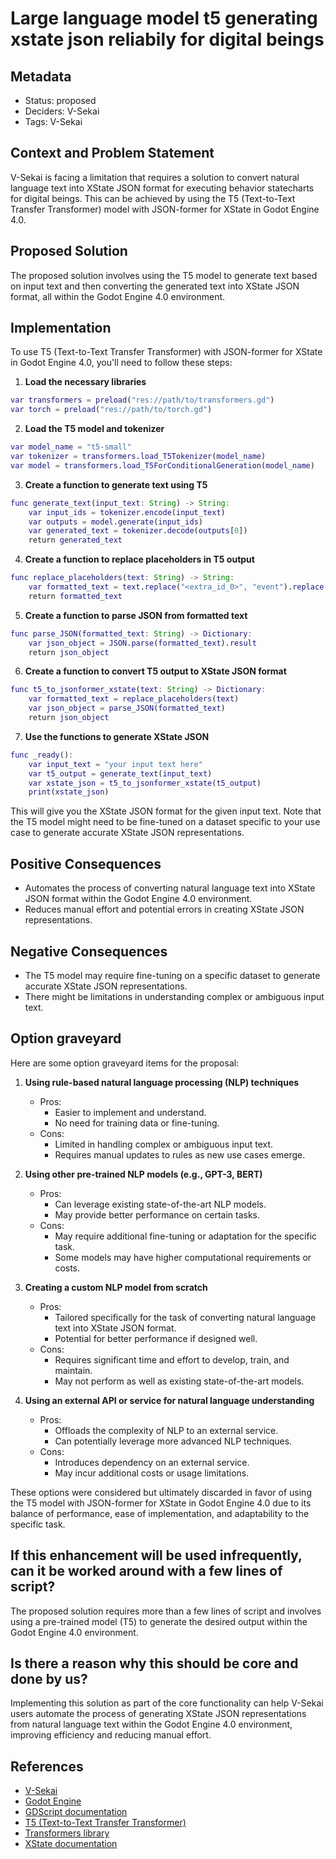 # Large language model t5 generating xstate json reliabily for digital beings

## Metadata

- Status: proposed
- Deciders: V-Sekai
- Tags: V-Sekai

## Context and Problem Statement

V-Sekai is facing a limitation that requires a solution to convert natural language text into XState JSON format for executing behavior statecharts for digital beings. This can be achieved by using the T5 (Text-to-Text Transfer Transformer) model with JSON-former for XState in Godot Engine 4.0.

## Proposed Solution

The proposed solution involves using the T5 model to generate text based on input text and then converting the generated text into XState JSON format, all within the Godot Engine 4.0 environment.

## Implementation

To use T5 (Text-to-Text Transfer Transformer) with JSON-former for XState in Godot Engine 4.0, you'll need to follow these steps:

1. **Load the necessary libraries**

```gd
var transformers = preload("res://path/to/transformers.gd")
var torch = preload("res://path/to/torch.gd")
```

2. **Load the T5 model and tokenizer**

```gd
var model_name = "t5-small"
var tokenizer = transformers.load_T5Tokenizer(model_name)
var model = transformers.load_T5ForConditionalGeneration(model_name)
```

3. **Create a function to generate text using T5**

```gd
func generate_text(input_text: String) -> String:
    var input_ids = tokenizer.encode(input_text)
    var outputs = model.generate(input_ids)
    var generated_text = tokenizer.decode(outputs[0])
    return generated_text
```

4. **Create a function to replace placeholders in T5 output**

```gd
func replace_placeholders(text: String) -> String:
    var formatted_text = text.replace("<extra_id_0>", "event").replace("<extra_id_1>", "state")
    return formatted_text
```

5. **Create a function to parse JSON from formatted text**

```gd
func parse_JSON(formatted_text: String) -> Dictionary:
    var json_object = JSON.parse(formatted_text).result
    return json_object
```

6. **Create a function to convert T5 output to XState JSON format**

```gd
func t5_to_jsonformer_xstate(text: String) -> Dictionary:
    var formatted_text = replace_placeholders(text)
    var json_object = parse_JSON(formatted_text)
    return json_object
```

7. **Use the functions to generate XState JSON**

```gd
func _ready():
    var input_text = "your input text here"
    var t5_output = generate_text(input_text)
    var xstate_json = t5_to_jsonformer_xstate(t5_output)
    print(xstate_json)
```

This will give you the XState JSON format for the given input text. Note that the T5 model might need to be fine-tuned on a dataset specific to your use case to generate accurate XState JSON representations.

## Positive Consequences

- Automates the process of converting natural language text into XState JSON format within the Godot Engine 4.0 environment.
- Reduces manual effort and potential errors in creating XState JSON representations.

## Negative Consequences

- The T5 model may require fine-tuning on a specific dataset to generate accurate XState JSON representations.
- There might be limitations in understanding complex or ambiguous input text.

## Option graveyard

Here are some option graveyard items for the proposal:

1. **Using rule-based natural language processing (NLP) techniques**

   - Pros:
     - Easier to implement and understand.
     - No need for training data or fine-tuning.
   - Cons:
     - Limited in handling complex or ambiguous input text.
     - Requires manual updates to rules as new use cases emerge.

2. **Using other pre-trained NLP models (e.g., GPT-3, BERT)**

   - Pros:
     - Can leverage existing state-of-the-art NLP models.
     - May provide better performance on certain tasks.
   - Cons:
     - May require additional fine-tuning or adaptation for the specific task.
     - Some models may have higher computational requirements or costs.

3. **Creating a custom NLP model from scratch**

   - Pros:
     - Tailored specifically for the task of converting natural language text into XState JSON format.
     - Potential for better performance if designed well.
   - Cons:
     - Requires significant time and effort to develop, train, and maintain.
     - May not perform as well as existing state-of-the-art models.

4. **Using an external API or service for natural language understanding**

   - Pros:
     - Offloads the complexity of NLP to an external service.
     - Can potentially leverage more advanced NLP techniques.
   - Cons:
     - Introduces dependency on an external service.
     - May incur additional costs or usage limitations.

These options were considered but ultimately discarded in favor of using the T5 model with JSON-former for XState in Godot Engine 4.0 due to its balance of performance, ease of implementation, and adaptability to the specific task.

## If this enhancement will be used infrequently, can it be worked around with a few lines of script?

The proposed solution requires more than a few lines of script and involves using a pre-trained model (T5) to generate the desired output within the Godot Engine 4.0 environment.

## Is there a reason why this should be core and done by us?

Implementing this solution as part of the core functionality can help V-Sekai users automate the process of generating XState JSON representations from natural language text within the Godot Engine 4.0 environment, improving efficiency and reducing manual effort.

## References

- [V-Sekai](https://v-sekai.org/)
- [Godot Engine](https://godotengine.org/)
- [GDScript documentation](https://docs.godotengine.org/en/stable/getting_started/scripting/gdscript/gdscript_basics.html)
- [T5 (Text-to-Text Transfer Transformer)](https://arxiv.org/abs/1910.10683)
- [Transformers library](https://huggingface.co/transformers/)
- [XState documentation](https://xstate.js.org/docs/)
